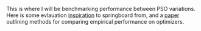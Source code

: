 This is where I will be benchmarking performance between PSO variations. Here is some evlauation [inspiration](https://github.com/sigopt/evalset/blob/master/evalset/test_funcs.py) to springboard from, and a [paper](https://arxiv.org/abs/1603.09441) outlining methods for comparing empirical performance on optimizers. 

